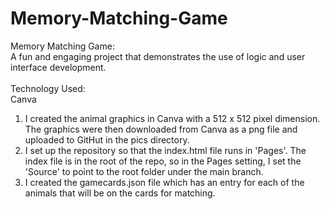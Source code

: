 # Memory-Matching-Game
Memory Matching Game: <br>A fun and engaging project that demonstrates the use of logic and user interface development. <br><br>
Technology Used: <br>Canva

1) I created the animal graphics in Canva with a 512 x 512 pixel dimension. The graphics were then downloaded from Canva as a png file and uploaded to GitHut in the pics directory.
2) I set up the repository so that the index.html file runs in 'Pages'. The index file is in the root of the repo, so in the Pages setting, I set the 'Source' to point to the root folder under the main branch.
3) I created the gamecards.json file which has an entry for each of the animals that will be on the cards for matching.
